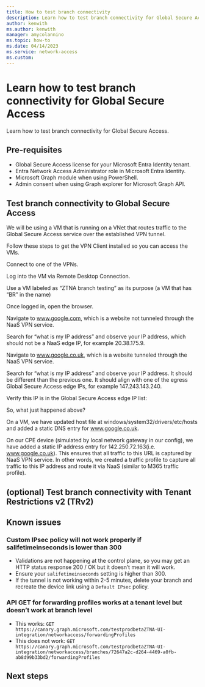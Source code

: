 ```yaml
---
title: How to test branch connectivity
description: Learn how to test branch connectivity for Global Secure Access.
author: kenwith
ms.author: kenwith
manager: amycolannino
ms.topic: how-to
ms.date: 04/14/2023
ms.service: network-access
ms.custom: 
---
```


# Learn how to test branch connectivity for Global Secure Access

Learn how to test branch connectivity for Global Secure Access.

## Pre-requisites 
- Global Secure Access license for your Microsoft Entra Identity tenant.  
- Entra Network Access Administrator role in Microsoft Entra Identity.
- Microsoft Graph module when using PowerShell.
- Admin consent when using Graph explorer for Microsoft Graph API. 

## Test branch connectivity to Global Secure Access
We will be using a VM that is running on a VNet that routes traffic to the Global Secure Access service over the established VPN tunnel.

Follow these steps to get the VPN Client installed so you can access the VMs. 

Connect to one of the VPNs. 

Log into the VM via Remote Desktop Connection. 

Use a VM labeled as “ZTNA branch testing” as its purpose (a VM that has “BR” in the name) 

Once logged in, open the browser. 

Navigate to www.google.com, which is a website not tunneled through the NaaS VPN service. 

Search for “what is my IP address” and observe your IP address, which should not be a NaaS edge IP, for example 20.38.175.9. 

Navigate to www.google.co.uk, which is a website tunneled through the NaaS VPN service. 

Search for “what is my IP address” and observe your IP address. It should be different than the previous one. It should align with one of the egress Global Secure Access edge IPs, for example 147.243.143.240.  

Verify this IP is in the Global Secure Access edge IP list:

So, what just happened above? 

On a VM, we have updated host file at windows/system32/drivers/etc/hosts and added a static DNS entry for www.google.co.uk. 

On our CPE device (simulated by local network gateway in our config), we have added a static IP address entry for 142.250.72.163(i.e. www.google.co.uk). This ensures that all traffic to this URL is captured by NaaS VPN service. In other words, we created a traffic profile to capture all traffic to this IP address and route it via NaaS (similar to M365 traffic profile). 

## (optional) Test branch connectivity with Tenant Restrictions v2 (TRv2)

## Known issues

### Custom IPsec policy will not work properly if salifetimeinseconds is lower than 300 
* Validations are not happening at the control plane, so you may get an HTTP status response 200 / OK but it doesn’t mean it will work. 
* Ensure your `salifetimeinseconds` setting is higher than 300. 
* If the tunnel is not working within 2-5 minutes, delete your branch and recreate the device link using a `Default IPsec` policy.

### API GET for forwarding profiles works at a tenant level but doesn’t work at branch level 
* This works: `GET https://canary.graph.microsoft.com/testprodbetaZTNA-UI-integration/networkaccess/forwardingProfiles`
* This does not work: `GET https://canary.graph.microsoft.com/testprodbetaZTNA-UI-integration/networkaccess/branches/72647a2c-d264-4469-a0fb-ab8d99b33bd2/forwardingProfiles`

## Next steps
<!-- Add a context sentence for the following links -->


